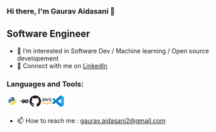 ### Hi there, I'm Gaurav Aidasani 👋

## Software Engineer 

- 👀 I’m interested in Software Dev / Machine learning / Open source developement
- 🤝 Connect with me on [LinkedIn](https://linkedin.com/in/ruch0401/)

### Languages and Tools: 

<img align="left" alt="Python" width="26px" src="https://raw.githubusercontent.com/github/explore/80688e429a7d4ef2fca1e82350fe8e3517d3494d/topics/python/python.png" />

<img align="left" alt="Go" width="26px" src="https://raw.githubusercontent.com/github/explore/80688e429a7d4ef2fca1e82350fe8e3517d3494d/topics/go/go.png" />

<img align="left" alt="GitHub" width="26px" src="https://raw.githubusercontent.com/github/explore/78df643247d429f6cc873026c0622819ad797942/topics/github/github.png" />

<img align="left" alt="AWS" width="26px" src="https://raw.githubusercontent.com/github/explore/78df643247d429f6cc873026c0622819ad797942/topics/aws/aws.png" />

<img align="left" alt="Visual Studio Code" width="26px" src="https://raw.githubusercontent.com/github/explore/80688e429a7d4ef2fca1e82350fe8e3517d3494d/topics/visual-studio-code/visual-studio-code.png" />

<br />
<br />

- 📫 How to reach me : gaurav.aidasani2@gmail.com

<!---
Gaurav-Aidasani/Gaurav-Aidasani is a ✨ special ✨ repository because its `README.md` (this file) appears on your GitHub profile.
You can click the Preview link to take a look at your changes.
--->
